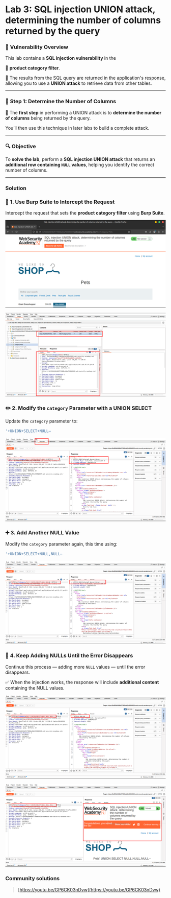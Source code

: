 # Lab 3: SQL injection UNION attack, determining the number of columns returned by the query

### 🐞 **Vulnerability Overview**

This lab contains a **SQL injection vulnerability** in the

📂 **product category filter**.

🧩 The results from the SQL query are returned in the application's response, allowing you to use a **UNION attack** to retrieve data from other tables.

---

### 🧭 **Step 1: Determine the Number of Columns**

🎯 The **first step** in performing a UNION attack is to **determine the number of columns** being returned by the query.

You’ll then use this technique in later labs to build a complete attack.

---

### 🔍 **Objective**

To **solve the lab**, perform a **SQL injection UNION attack** that returns an **additional row containing `NULL` values**, helping you identify the correct number of columns.

---

### **Solution**

### 🧰 **1. Use Burp Suite to Intercept the Request**

Intercept the request that sets the **product category filter** using **Burp Suite**.

![2025-05-21_03-54.png](LabImg/2025-05-21_03-54.png)

![2025-05-21_03-55.png](LabImg/2025-05-21_03-55.png)

### ✏️ **2. Modify the `category` Parameter with a UNION SELECT**

Update the `category` parameter to:

```sql
'+UNION+SELECT+NULL—
```

![2025-05-21_03-56.png](LabImg/2025-05-21_03-56.png)

### ➕ **3. Add Another NULL Value**

Modify the `category` parameter again, this time using:

```sql
'+UNION+SELECT+NULL,NULL—
```

![2025-05-21_03-59.png](LabImg/2025-05-21_03-59.png)

### 🔁 **4. Keep Adding NULLs Until the Error Disappears**

Continue this process — adding more `NULL` values — until the error disappears.

✅ When the injection works, the response will include **additional content** containing the NULL values.

![2025-05-21_04-00.png](LabImg/2025-05-21_04-00.png)

![2025-05-21_04-00_1.png](LabImg/2025-05-21_04-00_1.png)

### **Community solutions**

> [https://youtu.be/GP6CK03nDvw](https://youtu.be/GP6CK03nDvw)
>